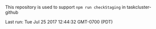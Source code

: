 This repository is used to support `npm run checkStaging` in taskcluster-github

Last run: Tue Jul 25 2017 12:44:32 GMT-0700 (PDT)